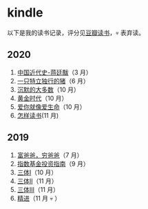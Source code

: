# kindle
以下是我的读书记录，评分见[豆瓣读书](https://book.douban.com/people/48061693/collect)，:skull: 表弃读。

## 2020

1. [中国近代史-蒋廷黻](https://book.douban.com/subject/1823751/)（3 月）
1. [一只特立独行的猪](https://book.douban.com/subject/27013708/)（6 月）
1. [沉默的大多数](https://book.douban.com/subject/27013716/)（10 月）
1. [黄金时代](https://book.douban.com/subject/27013708/)（10 月）
1. [爱你就像爱生命](https://book.douban.com/subject/27111096/)（10 月） 
1. [怎样读书](https://book.douban.com/subject/11232958/)(11 月)

## 2019

1. [富爸爸，穷爸爸](https://book.douban.com/subject/1033778/)（7 月）
1. [指数基金投资指南](https://book.douban.com/subject/27204860/)（9 月）
1. [三体I](https://book.douban.com/subject/2567698/)（10 月）
1. [三体II](https://book.douban.com/subject/3066477/)（11 月）
1. [三体III](https://book.douban.com/subject/5363767/)（11 月）
1. [精进](https://book.douban.com/subject/26761696/)（11 月 :skull: ）